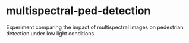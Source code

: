 # multispectral-ped-detection
Experiment comparing the impact of multispectral images on pedestrian detection under low light conditions
